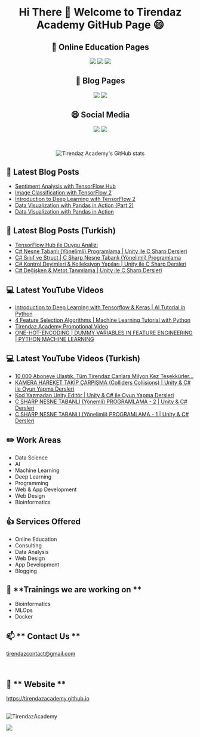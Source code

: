 # <p align="center"> Hi There 👋 Welcome to Tirendaz Academy GitHub Page 😄 </p>


<div align="center">

## 🏬 Online Education Pages

[![](https://img.shields.io/badge/YouTube-Turkish-deeppink?style=for-the-badge&logo=youtube&logoColor=white)](https://www.youtube.com/tirendazakademi)
[![](https://img.shields.io/badge/YouTube-English-red?style=for-the-badge&logo=youtube&logoColor=white)](https://www.youtube.com/channel/UCFU9Go20p01kC64w-tmFORw)
[![](https://img.shields.io/badge/Udemy-Education-darkgreen?style=for-the-badge)](https://www.udemy.com/user/tirendaz-akademi-2)

## 📕 Blog Pages

[![](https://img.shields.io/badge/Medium-English-purple.svg?&style=for-the-badge&logo=medium&logoColor=white)](https://tirendazacademy.medium.com)
[![](https://img.shields.io/badge/Medium-Turkish-darkred.svg?&style=for-the-badge&logo=medium&logoColor=white)](https://tirendazakademi.medium.com)

## :smile: Social Media

[![](https://img.shields.io/badge/linkedin-%230077B5.svg?&style=for-the-badge&logo=linkedin&logoColor=white)](https://www.linkedin.com/in/tirendaz-academy/)
[![](https://img.shields.io/badge/twitter-%231DA1F2.svg?&style=for-the-badge&logo=twitter&logoColor=white)](https://www.twitter.com/TirendazAcademy)
  
<br />
  
![Tirendaz Academy's GitHub stats](https://github-readme-stats.vercel.app/api?username=TirendazAcademy&count_private=true&show_icons=true&theme=radical)

</div>

## 📕 Latest Blog Posts

<!-- BLOG-POST-LIST:START -->
- [Sentiment Analysis with TensorFlow Hub](https://medium.com/codex/sentiment-analysis-with-tensorflow-hub-678c30ac79a2?source=rss-b5cbb779640e------2)
- [Image Classification with TensorFlow 2](https://medium.com/mlearning-ai/image-classification-with-tensorflow-2-54fc601dfb6a?source=rss-b5cbb779640e------2)
- [Introduction to Deep Learning with TensorFlow 2](https://levelup.gitconnected.com/introduction-to-deep-learning-with-tensorflow-2-f61decb13cdb?source=rss-b5cbb779640e------2)
- [Data Visualization with Pandas in Action (Part 2)](https://levelup.gitconnected.com/data-visualization-with-pandas-in-action-part-2-2cc8674da1d0?source=rss-b5cbb779640e------2)
- [Data Visualization with Pandas in Action](https://levelup.gitconnected.com/data-visualization-with-pandas-in-action-1-98582b69ee8b?source=rss-b5cbb779640e------2)
<!-- BLOG-POST-LIST:END -->

## 📕 Latest Blog Posts (Turkish)
<!-- BLOG-POST-LIST-TR:START -->
- [TensorFlow Hub ile Duygu Analizi](https://tirendazakademi.medium.com/tensorflow-hub-ile-duygu-analizi-6dced48f48a6?source=rss-e9566c9f34a3------2)
- [C# Nesne Tabanlı (Yönelimli) Programlama | Unity ile C Sharp Dersleri](https://tirendazakademi.medium.com/c-nesne-tabanl%C4%B1-y%C3%B6nelimli-programlama-unity-ile-c-sharp-dersleri-79fa52ac59c7?source=rss-e9566c9f34a3------2)
- [C# Sınıf ve Struct | C Sharp Nesne Tabanlı (Yönelimli) Programlama](https://tirendazakademi.medium.com/c-s%C4%B1n%C4%B1f-ve-struct-c-sharp-nesne-tabanl%C4%B1-y%C3%B6nelimli-programlama-2135069faef?source=rss-e9566c9f34a3------2)
- [C# Kontrol Deyimleri & Kolleksiyon Yapıları | Unity ile C Sharp Dersleri](https://tirendazakademi.medium.com/c-kontrol-deyimleri-kolleksiyon-yap%C4%B1lar%C4%B1-unity-ile-c-sharp-dersleri-facc626332e5?source=rss-e9566c9f34a3------2)
- [C# Değişken & Metot Tanımlama | Unity ile C Sharp Dersleri](https://tirendazakademi.medium.com/c-de%C4%9Fi%C5%9Fken-metot-tan%C4%B1mlama-unity-ile-c-sharp-dersleri-89d7b4a4931a?source=rss-e9566c9f34a3------2)
<!-- BLOG-POST-LIST-TR:END -->

## 💻 Latest YouTube Videos

<!-- YOUTUBE:START -->
- [Introduction to Deep Learning with Tensorflow & Keras | AI Tutorial in Python](https://www.youtube.com/watch?v=8Wnn4rRg7D8)
- [4 Feature Selection Algorithms | Machine Learning Tutorial with Python](https://www.youtube.com/watch?v=857SKdW-Pvg)
- [Tirendaz Academy Promotional Video](https://www.youtube.com/watch?v=ifRbYRYj9Kk)
- [ONE-HOT-ENCODING | DUMMY VARIABLES IN FEATURE ENGINEERING | PYTHON MACHINE LEARNING](https://www.youtube.com/watch?v=Gh4DijnuX0o)
<!-- YOUTUBE:END -->

## 💻 Latest YouTube Videos (Turkish)

<!-- YOUTUBETR:START -->
- [10,000 Aboneye Ulaştık. Tüm Tirendaz Canlara Milyon Kez Teşekkürler...](https://www.youtube.com/watch?v=3h0766Q-fzc)
- [KAMERA HAREKET TAKİP ÇARPIŞMA (Colliders Collisions) | Unity & C# ile Oyun Yapma Dersleri](https://www.youtube.com/watch?v=BmkhTYCgY_8)
- [Kod Yazmadan Unity Editör | Unity & C# ile Oyun Yapma Dersleri](https://www.youtube.com/watch?v=TRUOKIDhGBI)
- [C SHARP NESNE TABANLI (Yönemli) PROGRAMLAMA - 2 | Unity & C# Dersleri](https://www.youtube.com/watch?v=YtNKTF5HCRM)
- [C SHARP NESNE TABANLI (Yönelimli) PROGRAMLAMA - 1 | Unity & C# Dersleri](https://www.youtube.com/watch?v=alBO2AQDGbo)
<!-- YOUTUBETR:END -->

## ✏️ **Work Areas**

- Data Science
- AI
- Machine Learning
- Deep Learning
- Programming
- Web & App Development
- Web Design 
- Bioinformatics

## 👍 **Services Offered**

- Online Education
- Consulting
- Data Analysis
- Web Design
- App Development
- Blogging

## 🔭 **Trainings we are working on **

- Bioinformatics
- MLOps
- Docker

## 📫 ** Contact Us ** 

tirendazcontact@gmail.com

<br />

## 🎯 ** Website **

https://tirendazacademy.github.io

<br />


<img src="https://komarev.com/ghpvc/?username=TirendazAcademy" alt="TirendazAcademy" /> 

[![](https://img.shields.io/github/followers/TirendazAcademy?style=social)](https://www.github.com/TirendazAcademy)  






<!--
**TirendazAcademy/TirendazAcademy** is a ✨ _special_ ✨ repository because its `README.md` (this file) appears on your GitHub profile.

![Tirendaz Academy's GitHub Stats](https://github-readme-stats.vercel.app/api?username=TirendazAcademy&show_icons=true)

Here are some ideas to get you started:

<p align="left"> </p>

- 🔭 I’m currently working on ...
- 🌱 I’m currently learning ...
- 👯 I’m looking to collaborate on ...
- 🤔 I’m looking for help with ...
- 💬 Ask me about ...
- 📫 How to reach me: ...
- 😄 Pronouns: ...
- ⚡ Fun fact: ...

-->
